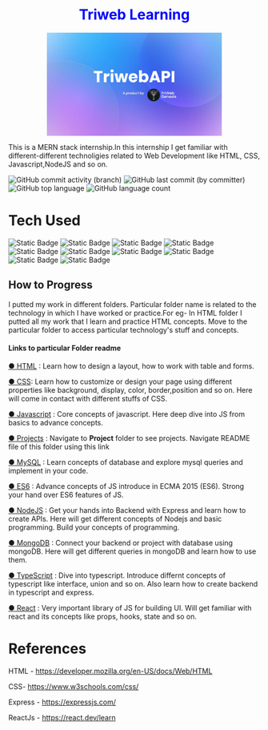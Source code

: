 <h1 style="color:blue;text-align:center">Triweb Learning</h1>
<img src='./Projects/portfolio/public/TriwebAPI.jpg' width='350px' style="display:block; margin-left:auto;margin-right:auto">
                                                    
This is a MERN stack internship.In this internship I get familiar with different-different technoligies related to Web Development like HTML, CSS, Javascript,NodeJS and so on.

![GitHub commit activity (branch)](https://img.shields.io/github/commit-activity/t/Faiz0developer/Triweb-Learning)
![GitHub last commit (by committer)](https://img.shields.io/github/last-commit/Faiz0developer/Triweb-Learning)
![GitHub top language](https://img.shields.io/github/languages/top/Faiz0developer/Triweb-Learning?color=%237F1D1D)
![GitHub language count](https://img.shields.io/github/languages/count/Faiz0developer/Triweb-Learning?color=%2314532D)



# Tech Used

![Static Badge](https://img.shields.io/badge/html-white?logo=html5)
![Static Badge](https://img.shields.io/badge/css3-green?logo=css3)
![Static Badge](https://img.shields.io/badge/Javascript-%23881337?logo=javascript)
![Static Badge](https://img.shields.io/badge/React-%23164E63?logo=react)
![Static Badge](https://img.shields.io/badge/typescript-%230C4A6E?logo=typescript)
![Static Badge](https://img.shields.io/badge/mongodb-%2378350F?logo=mongodb)
![Static Badge](https://img.shields.io/badge/nodejs-%23701A75)
![Static Badge](https://img.shields.io/badge/express-%23365314)
![Static Badge](https://img.shields.io/badge/tailwind%20CSS-%23881337?logo=tailwindcss)
![Static Badge](https://img.shields.io/badge/Bootstrap-%23701A75?logo=tailwindcss)




<h2>How to Progress</h2>

<p>I putted my work in different folders. Particular folder name is related to the technology in which I have worked or practice.For eg- In HTML folder I putted all my work that I learn and practice HTML concepts. Move to the particular folder to access particular technology's stuff and concepts.</p>


<h4>Links to particular Folder readme</h4>

[● HTML](./HTML/README.md) : Learn how to design a layout, how to work with table and forms.

[● CSS](./CSS/README.md): Learn how to customize or design your page using different properties like background, display, color, border,position and so on. Here will come in contact with different stuffs of CSS.

[● Javascript](./Javascript/README.md) : Core concepts of javascript. Here deep dive into JS from basics to advance concepts.

[● Projects](./Projects/README.md) : Navigate to **Project** folder to see projects. Navigate README file of this folder using this link

[● MySQL](./MySQL/README.md) : Learn concepts of database and explore mysql queries and implement in your code.

[● ES6](./ES6/README.md) : Advance concepts of JS introduce in ECMA 2015 (ES6). Strong your hand over ES6 features of JS.

[● NodeJS](./NodeJS/README.md) : Get your hands into Backend with Express and learn how to create APIs. Here will get different concepts of Nodejs and basic programming. Build your concepts of programming.

[● MongoDB](./MongoDB/README.md) : Connect your backend or project with database using mongoDB. Here will get different queries in mongoDB and learn how to use them.

[● TypeScript](./TypeScript/README.md) : Dive into typescript. Introduce differnt concepts of typescript like interface, union and so on. Also learn how to create backend in typescript and express.

[● React](./React/README.md) : Very important library of JS for building UI. Will get familiar with react and its concepts like props, hooks, state and so on.

# References
HTML - https://developer.mozilla.org/en-US/docs/Web/HTML

CSS- https://www.w3schools.com/css/

Express - https://expressjs.com/

ReactJs - https://react.dev/learn
